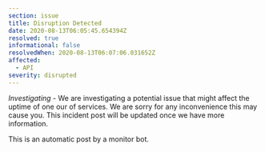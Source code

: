 ```yaml
---
section: issue
title: Disruption Detected
date: 2020-08-13T06:05:45.654394Z
resolved: true
informational: false
resolvedWhen: 2020-08-13T06:07:06.031652Z
affected:
  - API
severity: disrupted
---
```

*Investigating* - We are investigating a potential issue that might affect the uptime of one our of services. We are sorry for any inconvenience this may cause you. This incident post will be updated once we have more information.

This is an automatic post by a monitor bot.
        